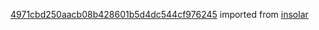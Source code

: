 [4971cbd250aacb08b428601b5d4dc544cf976245](https://github.com/insolar/insolar/commit/4971cbd250aacb08b428601b5d4dc544cf976245) imported from [insolar](https://github.com/insolar/insolar)
